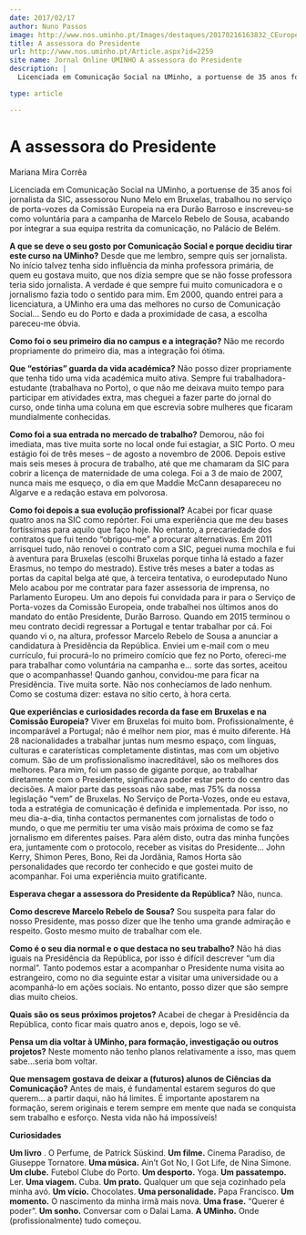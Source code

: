 ```yaml
---
date: 2017/02/17
author: Nuno Passos
image: http://www.nos.uminho.pt/Images/destaques/20170216163832_CEuropeia.jpg
title: A assessora do Presidente
url: http://www.nos.uminho.pt/Article.aspx?id=2259
site name: Jornal Online UMINHO A assessora do Presidente
description: |
  Licenciada em Comunicação Social na UMinho, a portuense de 35 anos foi jornalista da SIC, assessorou Nuno Melo em Bruxelas, trabalhou no serviço de porta-vozes da Comissão Europeia na era Durão Barroso e inscreveu-se como voluntária para a campanha de Marcelo Rebelo de Sousa, acabando por integrar a sua equipa restrita da comunicação, no Palácio de Belém.

type: article

---
```

# A assessora do Presidente




Mariana Mira Corrêa

Licenciada em Comunicação Social na UMinho, a portuense de 35 anos foi jornalista da SIC, assessorou Nuno Melo em Bruxelas, trabalhou no serviço de porta-vozes da Comissão Europeia na era Durão Barroso e inscreveu-se como voluntária para a campanha de Marcelo Rebelo de Sousa, acabando por integrar a sua equipa restrita da comunicação, no Palácio de Belém.

**A que se deve o seu gosto por Comunicação Social e porque decidiu tirar este curso na UMinho?** 
Desde que me lembro, sempre quis ser jornalista. No início talvez tenha sido influência da minha professora primária, de quem eu gostava muito, que nos dizia sempre que se não fosse professora teria sido jornalista. A verdade é que sempre fui muito comunicadora e o jornalismo fazia todo o sentido para mim. Em 2000, quando entrei para a licenciatura, a UMinho era uma das melhores no curso de Comunicação Social… Sendo eu do Porto e dada a proximidade de casa, a escolha pareceu-me óbvia.

**Como foi o seu primeiro dia no campus e a integração?** 
Não me recordo propriamente do primeiro dia, mas a integração foi ótima.

**Que “estórias” guarda da vida académica?** 
Não posso dizer propriamente que tenha tido uma vida académica muito ativa. Sempre fui trabalhadora-estudante (trabalhava no Porto), o que não me deixava muito tempo para participar em atividades extra, mas cheguei a fazer parte do jornal do curso, onde tinha uma coluna em que escrevia sobre mulheres que ficaram mundialmente conhecidas.

**Como foi a sua entrada no mercado de trabalho?** 
Demorou, não foi imediata, mas tive muita sorte no local onde fui estagiar, a SIC Porto. O meu estágio foi de três meses – de agosto a novembro de 2006. Depois estive mais seis meses à procura de trabalho, até que me chamaram da SIC para cobrir a licença de maternidade de uma colega. Foi a 3 de maio de 2007, nunca mais me esqueço, o dia em que Maddie McCann desapareceu no Algarve e a redação estava em polvorosa.

**Como foi depois a sua evolução profissional?** 
Acabei por ficar quase quatro anos na SIC como repórter. Foi uma experiência que me deu bases fortíssimas para aquilo que faço hoje. No entanto, a precariedade dos contratos que fui tendo “obrigou-me” a procurar alternativas. Em 2011 arrisquei tudo, não renovei o contrato com a SIC, peguei numa mochila e fui à aventura para Bruxelas (escolhi Bruxelas porque tinha lá estado a fazer Erasmus, no tempo do mestrado). Estive três meses a bater a todas as portas da capital belga até que, à terceira tentativa, o eurodeputado Nuno Melo acabou por me contratar para fazer assessoria de imprensa, no Parlamento Europeu. Um ano depois fui convidada para ir para o Serviço de Porta-vozes da Comissão Europeia, onde trabalhei nos últimos anos do mandato do então Presidente, Durão Barroso. Quando em 2015 terminou o meu contrato decidi regressar a Portugal e tentar trabalhar por cá. Foi quando vi o, na altura, professor Marcelo Rebelo de Sousa a anunciar a candidatura à Presidência da República. Enviei um e-mail com o meu currículo, fui procurá-lo no primeiro comício que fez no Porto, ofereci-me para trabalhar como voluntária na campanha e… sorte das sortes, aceitou que o acompanhasse! Quando ganhou, convidou-me para ficar na Presidência. Tive muita sorte. Não nos conhecíamos de lado nenhum. Como se costuma dizer: estava no sítio certo, à hora certa.

**Que experiências e curiosidades recorda da fase em Bruxelas e na Comissão Europeia?** 
Viver em Bruxelas foi muito bom. Profissionalmente, é incomparável a Portugal; não é melhor nem pior, mas é muito diferente. Há 28 nacionalidades a trabalhar juntas num mesmo espaço, com línguas, culturas e caraterísticas completamente distintas, mas com um objetivo comum. São de um profissionalismo inacreditável, são os melhores dos melhores. Para mim, foi um passo de gigante porque, ao trabalhar diretamente com o Presidente, significava poder estar perto do centro das decisões. A maior parte das pessoas não sabe, mas 75% da nossa legislação “vem” de Bruxelas. No Serviço de Porta-Vozes, onde eu estava, toda a estratégia de comunicação é definida e implementada. Por isso, no meu dia-a-dia, tinha contactos permanentes com jornalistas de todo o mundo, o que me permitiu ter uma visão mais próxima de como se faz jornalismo em diferentes países. Para além disto, outra das minha funções era, juntamente com o protocolo, receber as visitas do Presidente… John Kerry, Shimon Peres, Bono, Rei da Jordânia, Ramos Horta são personalidades que recordo ter conhecido e que gostei muito de acompanhar. Foi uma experiência muito gratificante.

**Esperava chegar a assessora do Presidente da República?** 
Não, nunca.

**Como descreve Marcelo Rebelo de Sousa?** 
Sou suspeita para falar do nosso Presidente, mas posso dizer que lhe tenho uma grande admiração e respeito. Gosto mesmo muito de trabalhar com ele.

**Como é o seu dia normal e o que destaca no seu trabalho?** 
Não há dias iguais na Presidência da República, por isso é difícil descrever “um dia normal”. Tanto podemos estar a acompanhar o Presidente numa visita ao estrangeiro, como no dia seguinte estar a visitar uma universidade ou a acompanhá-lo em ações sociais. No entanto, posso dizer que são sempre dias muito cheios.

**Quais são os seus próximos projetos?** 
Acabei de chegar à Presidência da República, conto ficar mais quatro anos e, depois, logo se vê.

**Pensa um dia voltar à UMinho, para formação, investigação ou outros projetos?** 
Neste momento não tenho planos relativamente a isso, mas quem sabe…seria bom voltar.

**Que mensagem gostava de deixar a (futuros) alunos de Ciências da Comunicação?** 
Antes de mais, é fundamental estarem seguros do que querem… a partir daqui, não há limites. É importante apostarem na formação, serem originais e terem sempre em mente que nada se conquista sem trabalho e esforço. Nesta vida não há impossíveis!



**Curiosidades** 

**Um livro** .  O Perfume, de Patrick Süskind.
**Um filme.** Cinema Paradiso, de Giuseppe Tornatore.
**Uma música.** Ain’t Got No, I Got Life, de Nina Simone.
**Um clube.** Futebol Clube do Porto.
**Um desporto.** Yoga.
**Um passatempo.** Ler.
**Uma viagem.** Cuba.
**Um prato.** Qualquer um que seja cozinhado pela minha avó.
**Um vício.** Chocolates.
**Uma personalidade.** Papa Francisco.
**Um momento.** O nascimento da minha irmã mais nova.
**Uma frase.**  “Querer é poder”.
**Um sonho.** Conversar com o Dalai Lama.
**A UMinho.** Onde (profissionalmente) tudo começou.
